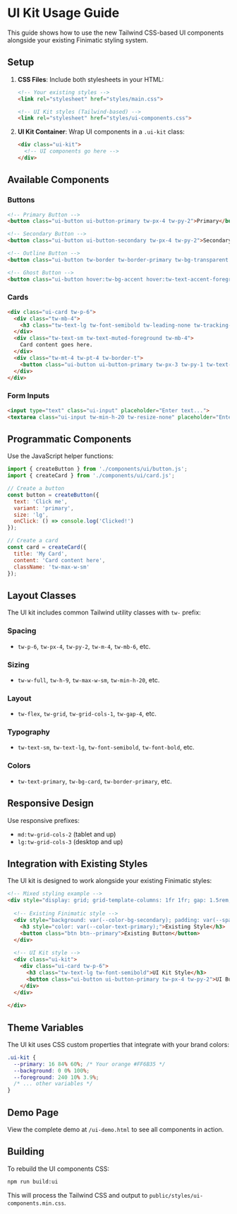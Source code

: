 # UI Kit Usage Guide

This guide shows how to use the new Tailwind CSS-based UI components alongside your existing Finimatic styling system.

## Setup

1. **CSS Files**: Include both stylesheets in your HTML:
   ```html
   <!-- Your existing styles -->
   <link rel="stylesheet" href="styles/main.css">
   
   <!-- UI Kit styles (Tailwind-based) -->
   <link rel="stylesheet" href="styles/ui-components.css">
   ```

2. **UI Kit Container**: Wrap UI components in a `.ui-kit` class:
   ```html
   <div class="ui-kit">
     <!-- UI components go here -->
   </div>
   ```

## Available Components

### Buttons

```html
<!-- Primary Button -->
<button class="ui-button ui-button-primary tw-px-4 tw-py-2">Primary</button>

<!-- Secondary Button -->
<button class="ui-button ui-button-secondary tw-px-4 tw-py-2">Secondary</button>

<!-- Outline Button -->
<button class="ui-button tw-border tw-border-primary tw-bg-transparent tw-text-primary hover:tw-bg-primary hover:tw-text-primary-foreground tw-px-4 tw-py-2">Outline</button>

<!-- Ghost Button -->
<button class="ui-button hover:tw-bg-accent hover:tw-text-accent-foreground tw-px-4 tw-py-2">Ghost</button>
```

### Cards

```html
<div class="ui-card tw-p-6">
  <div class="tw-mb-4">
    <h3 class="tw-text-lg tw-font-semibold tw-leading-none tw-tracking-tight">Card Title</h3>
  </div>
  <div class="tw-text-sm tw-text-muted-foreground tw-mb-4">
    Card content goes here.
  </div>
  <div class="tw-mt-4 tw-pt-4 tw-border-t">
    <button class="ui-button ui-button-primary tw-px-3 tw-py-1 tw-text-sm">Action</button>
  </div>
</div>
```

### Form Inputs

```html
<input type="text" class="ui-input" placeholder="Enter text...">
<textarea class="ui-input tw-min-h-20 tw-resize-none" placeholder="Enter message..."></textarea>
```

## Programmatic Components

Use the JavaScript helper functions:

```javascript
import { createButton } from './components/ui/button.js';
import { createCard } from './components/ui/card.js';

// Create a button
const button = createButton({
  text: 'Click me',
  variant: 'primary',
  size: 'lg',
  onClick: () => console.log('Clicked!')
});

// Create a card
const card = createCard({
  title: 'My Card',
  content: 'Card content here',
  className: 'tw-max-w-sm'
});
```

## Layout Classes

The UI kit includes common Tailwind utility classes with `tw-` prefix:

### Spacing
- `tw-p-6`, `tw-px-4`, `tw-py-2`, `tw-m-4`, `tw-mb-6`, etc.

### Sizing
- `tw-w-full`, `tw-h-9`, `tw-max-w-sm`, `tw-min-h-20`, etc.

### Layout
- `tw-flex`, `tw-grid`, `tw-grid-cols-1`, `tw-gap-4`, etc.

### Typography
- `tw-text-sm`, `tw-text-lg`, `tw-font-semibold`, `tw-font-bold`, etc.

### Colors
- `tw-text-primary`, `tw-bg-card`, `tw-border-primary`, etc.

## Responsive Design

Use responsive prefixes:
- `md:tw-grid-cols-2` (tablet and up)
- `lg:tw-grid-cols-3` (desktop and up)

## Integration with Existing Styles

The UI kit is designed to work alongside your existing Finimatic styles:

```html
<!-- Mixed styling example -->
<div style="display: grid; grid-template-columns: 1fr 1fr; gap: 1.5rem;">
  
  <!-- Existing Finimatic style -->
  <div style="background: var(--color-bg-secondary); padding: var(--space-6);">
    <h3 style="color: var(--color-text-primary);">Existing Style</h3>
    <button class="btn btn--primary">Existing Button</button>
  </div>
  
  <!-- UI Kit style -->
  <div class="ui-kit">
    <div class="ui-card tw-p-6">
      <h3 class="tw-text-lg tw-font-semibold">UI Kit Style</h3>
      <button class="ui-button ui-button-primary tw-px-4 tw-py-2">UI Button</button>
    </div>
  </div>
  
</div>
```

## Theme Variables

The UI kit uses CSS custom properties that integrate with your brand colors:

```css
.ui-kit {
  --primary: 16 84% 60%; /* Your orange #FF6B35 */
  --background: 0 0% 100%;
  --foreground: 240 10% 3.9%;
  /* ... other variables */
}
```

## Demo Page

View the complete demo at `/ui-demo.html` to see all components in action.

## Building

To rebuild the UI components CSS:

```bash
npm run build:ui
```

This will process the Tailwind CSS and output to `public/styles/ui-components.min.css`. 